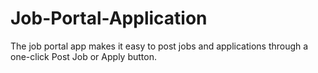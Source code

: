 # Job-Portal-Application
The job portal app makes it easy to post jobs and applications through a one-click Post Job or Apply button.
